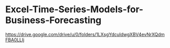 # Excel-Time-Series-Models-for-Business-Forecasting




https://drive.google.com/drive/u/0/folders/1LXsgYdcuIdwgXBV4evNrXQdmFBA0LLIj
